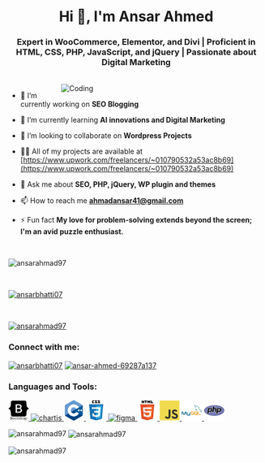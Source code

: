 <h1 align="center">Hi 👋, I'm Ansar Ahmed</h1>
<h3 align="center">Expert in WooCommerce, Elementor, and Divi | Proficient in HTML, CSS, PHP, JavaScript, and jQuery | Passionate about Digital Marketing</h3>
<br>
<img align="right" alt="Coding" width="400" src="https://i.ibb.co/dkk327z/logo.png" alt="logo" border="0">

- 🔭 I’m currently working on **SEO Blogging**

- 🌱 I’m currently learning **AI innovations and Digital Marketing**

- 👯 I’m looking to collaborate on **Wordpress Projects**

- 👨‍💻 All of my projects are available at [https://www.upwork.com/freelancers/~010790532a53ac8b69](https://www.upwork.com/freelancers/~010790532a53ac8b69)

- 💬 Ask me about **SEO, PHP, jQuery, WP plugin and themes**

- 📫 How to reach me **ahmadansar41@gmail.com**

- ⚡ Fun fact **My love for problem-solving extends beyond the screen; I'm an avid puzzle enthusiast.**


<br>
<p align="left"> <img src="https://komarev.com/ghpvc/?username=ansarahmad97&label=Profile%20views&color=0e75b6&style=flat" alt="ansarahmad97" /> </p>
<br>
<p align="left"> <a href="https://twitter.com/ansarbhatti07" target="blank"><img src="https://img.shields.io/twitter/follow/ansarbhatti07?logo=twitter&style=for-the-badge" alt="ansarbhatti07" /></a> </p>
<br>
<p align="left"> <a href="https://github.com/ryo-ma/github-profile-trophy"><img src="https://github-profile-trophy.vercel.app/?username=ansarahmad97" alt="ansarahmad97" /></a> </p>

<h3 align="left">Connect with me:</h3>
<p align="left">
<a href="https://twitter.com/ansarbhatti07" target="blank"><img align="center" src="https://raw.githubusercontent.com/rahuldkjain/github-profile-readme-generator/master/src/images/icons/Social/twitter.svg" alt="ansarbhatti07" height="30" width="40" /></a>
<a href="https://linkedin.com/in/ansar-ahmed-69287a137" target="blank"><img align="center" src="https://raw.githubusercontent.com/rahuldkjain/github-profile-readme-generator/master/src/images/icons/Social/linked-in-alt.svg" alt="ansar-ahmed-69287a137" height="30" width="40" /></a>
</p>

<h3 align="left">Languages and Tools:</h3>
<p align="left"> <a href="https://getbootstrap.com" target="_blank" rel="noreferrer"> <img src="https://raw.githubusercontent.com/devicons/devicon/master/icons/bootstrap/bootstrap-plain-wordmark.svg" alt="bootstrap" width="40" height="40"/> </a> <a href="https://www.chartjs.org" target="_blank" rel="noreferrer"> <img src="https://www.chartjs.org/media/logo-title.svg" alt="chartjs" width="40" height="40"/> </a> <a href="https://www.w3schools.com/cpp/" target="_blank" rel="noreferrer"> <img src="https://raw.githubusercontent.com/devicons/devicon/master/icons/cplusplus/cplusplus-original.svg" alt="cplusplus" width="40" height="40"/> </a> <a href="https://www.w3schools.com/css/" target="_blank" rel="noreferrer"> <img src="https://raw.githubusercontent.com/devicons/devicon/master/icons/css3/css3-original-wordmark.svg" alt="css3" width="40" height="40"/> </a> <a href="https://www.figma.com/" target="_blank" rel="noreferrer"> <img src="https://www.vectorlogo.zone/logos/figma/figma-icon.svg" alt="figma" width="40" height="40"/> </a> <a href="https://www.w3.org/html/" target="_blank" rel="noreferrer"> <img src="https://raw.githubusercontent.com/devicons/devicon/master/icons/html5/html5-original-wordmark.svg" alt="html5" width="40" height="40"/> </a> <a href="https://developer.mozilla.org/en-US/docs/Web/JavaScript" target="_blank" rel="noreferrer"> <img src="https://raw.githubusercontent.com/devicons/devicon/master/icons/javascript/javascript-original.svg" alt="javascript" width="40" height="40"/> </a> <a href="https://www.mysql.com/" target="_blank" rel="noreferrer"> <img src="https://raw.githubusercontent.com/devicons/devicon/master/icons/mysql/mysql-original-wordmark.svg" alt="mysql" width="40" height="40"/> </a> <a href="https://www.php.net" target="_blank" rel="noreferrer"> <img src="https://raw.githubusercontent.com/devicons/devicon/master/icons/php/php-original.svg" alt="php" width="40" height="40"/> </a> </p>

<p><img align="left" src="https://github-readme-stats.vercel.app/api/top-langs?username=ansarahmad97&show_icons=true&locale=en&layout=compact" alt="ansarahmad97" /></p>

<p>&nbsp;<img align="center" src="https://github-readme-stats.vercel.app/api?username=ansarahmad97&show_icons=true&locale=en" alt="ansarahmad97" /></p>

<p><img align="center" src="https://github-readme-streak-stats.herokuapp.com/?user=ansarahmad97&" alt="ansarahmad97" /></p>
